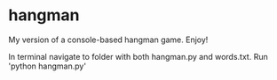 # hangman
My version of a console-based hangman game. Enjoy!

In terminal navigate to folder with both hangman.py and words.txt.
Run 'python hangman.py'
